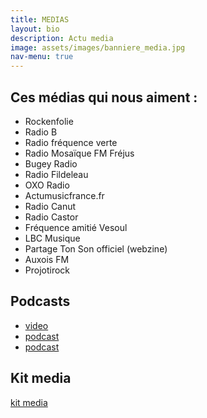 ```yaml
---
title: MEDIAS
layout: bio
description: Actu media
image: assets/images/banniere_media.jpg
nav-menu: true
---
```


## Ces médias qui nous aiment :

- Rockenfolie
- Radio B
- Radio fréquence verte
- Radio Mosaïque FM Fréjus
- Bugey Radio
- Radio Fildeleau
- OXO Radio
- Actumusicfrance.fr
- Radio Canut
- Radio Castor
- Fréquence amitié Vesoul
- LBC Musique
- Partage Ton Son officiel  (webzine)
- Auxois FM
- Projotirock

## Podcasts

- [video](https://www.youtube.com/watch?v=aESiozmzGo4)
- [podcast](https://www.radio-b.fr/podcast-21573)
- [podcast](https://audioblog.arteradio.com/blog/98611/podcast/241932/musik-etc-du-5-janvier-2025-avec-digitipus-in-nazoo-sur-radio-canut)

## Kit media

[kit media](assets/docs/kit_media.pdf)
